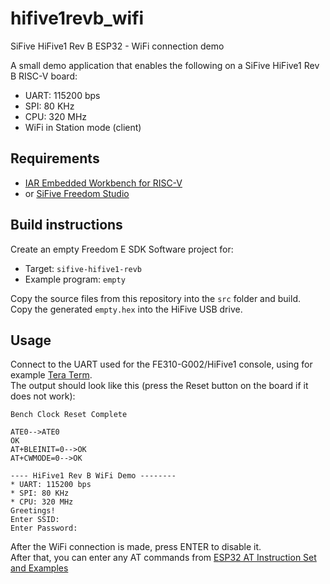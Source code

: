 # hifive1revb_wifi
SiFive HiFive1 Rev B ESP32 - WiFi connection demo

A small demo application that enables the following on a SiFive HiFive1 Rev B RISC-V board:
* UART: 115200 bps
* SPI: 80 KHz
* CPU: 320 MHz
* WiFi in Station mode (client)

## Requirements
* [IAR Embedded Workbench for RISC-V](https://www.iar.com/riscv)
* or [SiFive Freedom Studio](https://www.sifive.com/boards)

## Build instructions
Create an empty Freedom E SDK Software project for:
* Target: `sifive-hifive1-revb`
* Example program: `empty`

Copy the source files from this repository into the `src` folder and build.  
Copy the generated `empty.hex` into the HiFive USB drive.

## Usage 
Connect to the UART used for the FE310-G002/HiFive1 console, using for example [Tera Term](https://ttssh2.osdn.jp/index.html.en).  
The output should look like this (press the Reset button on the board if it does not work):
```
Bench Clock Reset Complete

ATE0-->ATE0
OK
AT+BLEINIT=0-->OK
AT+CWMODE=0-->OK

---- HiFive1 Rev B WiFi Demo --------
* UART: 115200 bps
* SPI: 80 KHz
* CPU: 320 MHz
Greetings!
Enter SSID:
Enter Password:
```
After the WiFi connection is made, press ENTER to disable it.  
After that, you can enter any AT commands from [ESP32 AT Instruction Set and Examples](https://www.espressif.com/sites/default/files/documentation/esp32_at_instruction_set_and_examples_en.pdf)
